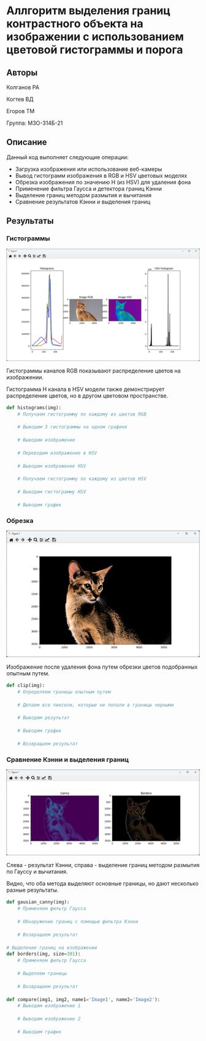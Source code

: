 # Аллгоритм выделения границ контрастного объекта на изображении с использованием цветовой гистограммы и порога

## Авторы
Колганов РА

Когтев ВД

Егоров ТМ

Группа: М3О-314Б-21

## Описание

Данный код выполняет следующие операции:

- Загрузка изображения или использование веб-камеры
- Вывод гистограмм изображения в RGB и HSV цветовых моделях
- Обрезка изображения по значению H (из HSV) для удаления фона 
- Применение фильтра Гаусса и детектора границ Кэнни
- Выделение границ методом размытия и вычитания
- Сравнение результатов Кэнни и выделения границ   

## Результаты

### Гистограммы
![Гистограммы](./Results/result1.png)

Гистограммы каналов RGB показывают распределение цветов на изображении. 

Гистограмма H канала в HSV модели также демонстрирует распределение цветов, но в другом цветовом пространстве.

```python
def histograms(img):
    # Получаем гистограмму по каждому из цветов RGB

    # Выводим 3 гистограммы на одном графике

    # Выводим изображение

    # Переводим изображение в HSV

    # Выводим изображение HSV

    # Получаем гистограмму по каждому из цветов HSV

    # Выводим гистограмму HSV

    # Выводим график
```

### Обрезка
![Обрезка](./Results/result2.png)

Изображение после удаления фона путем обрезки цветов подобранных опытным путем.

```python
def clip(img):
    # Определяем границы опытным путем

    # Делаем все пиксели, которые не попали в границы черными

    # Выводим результат

    # Выводим график

    # Возвращаем результат
```

### Сравнение Кэнни и выделения границ
![Сравнение](./Results/result3.png)

Слева - результат Кэнни, справа - выделение границ методом размытия по Гауссу и вычитания.

Видно, что оба метода выделяют основные границы, но дают несколько разные результаты.

```python
def gausian_canny(img):
    # Применяем фильтр Гаусса

    # Обнаружение границ с помощью фильтра Кэнни

    # Возвращаем результат

# Выделение границ на изображении
def borders(img, size=301):
    # Применяем фильтр Гаусса

    # Выделяем границы

    # Возвращаем результат

def compare(img1, img2, name1='Image1', name2='Image2'):
    # Выводим изображение 1

    # Выводим изображение 2

    # Выводим график